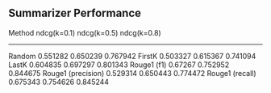 
## Summarizer Performance 

Method                ndcg(k=0.1)    ndcg(k=0.5)    ndcg(k=0.8)
------------------  -------------  -------------  -------------
Random                   0.551282       0.650239       0.767942
FirstK                   0.503327       0.615367       0.741094
LastK                    0.604835       0.697297       0.801343
Rouge1 (f1)              0.67267        0.752952       0.844675
Rouge1 (precision)       0.529314       0.650443       0.774472
Rouge1 (recall)          0.675343       0.754626       0.845244